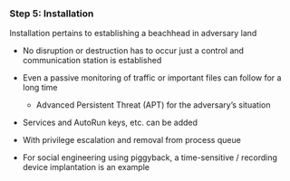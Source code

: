 ### Step 5: Installation

Installation pertains to establishing a beachhead in adversary land

- No disruption or destruction has to occur just a control and communication station is established

- Even a passive monitoring of traffic or important files can follow for a long time
  - Advanced Persistent Threat (APT) for the adversary’s situation

- Services and AutoRun keys, etc. can be added

- With privilege escalation and removal from process queue

- For social engineering using piggyback, a time-sensitive / recording device implantation is an example
